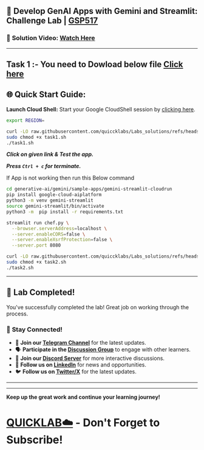## 🚀 Develop GenAI Apps with Gemini and Streamlit: Challenge Lab | [GSP517](https://www.cloudskillsboost.google/paths/236/course_templates/978/labs/488168)

### 🔗 **Solution Video:** [Watch Here](https://youtu.be/p5Nv8-ngi1o)

---

## Task 1 :- You need to Dowload below file [Click here](https://github.com/quiccklabs/Labs_solutions/blob/master/Develop%20GenAI%20Apps%20with%20Gemini%20and%20Streamlit%20Challenge%20Lab/prompt.ipynb)


## 🌐 **Quick Start Guide:**

**Launch Cloud Shell:**
Start your Google CloudShell session by [clicking here](https://console.cloud.google.com/home/dashboard?project=&pli=1&cloudshell=true).

```bash
export REGION=
```

```bash
curl -LO raw.githubusercontent.com/quiccklabs/Labs_solutions/refs/heads/master/Develop%20GenAI%20Apps%20with%20Gemini%20and%20Streamlit%20Challenge%20Lab/task1.sh
sudo chmod +x task1.sh
./task1.sh
```

***Click on given link & Test the app.***

***Press ```Ctrl + c``` for terminate.***


If App is not working then run this Below command 

```bash
cd generative-ai/gemini/sample-apps/gemini-streamlit-cloudrun
pip install google-cloud-aiplatform
python3 -m venv gemini-streamlit
source gemini-streamlit/bin/activate
python3 -m  pip install -r requirements.txt

streamlit run chef.py \
  --browser.serverAddress=localhost \
  --server.enableCORS=false \
  --server.enableXsrfProtection=false \
  --server.port 8080
```

```bash
curl -LO raw.githubusercontent.com/quiccklabs/Labs_solutions/refs/heads/master/Develop%20GenAI%20Apps%20with%20Gemini%20and%20Streamlit%20Challenge%20Lab/task2.sh
sudo chmod +x task2.sh
./task2.sh
```

---

## 🎉 **Lab Completed!**

You've successfully completed the lab! Great job on working through the process.

### 🌟 **Stay Connected!**

- 🔔 **Join our [Telegram Channel](https://t.me/quiccklab)** for the latest updates.
- 🗣 **Participate in the [Discussion Group](https://t.me/Quicklabchat)** to engage with other learners.
- 💬 **Join our [Discord Server](https://discord.gg/7fAVf4USZn)** for more interactive discussions.
- 💼 **Follow us on [LinkedIn](https://www.linkedin.com/company/quicklab-linkedin/)** for news and opportunities.
- 🐦 **Follow us on [Twitter/X](https://x.com/quicklab7)** for the latest updates.


---
---

**Keep up the great work and continue your learning journey!**

# [QUICKLAB☁️](https://www.youtube.com/@quick_lab) - Don't Forget to Subscribe!

